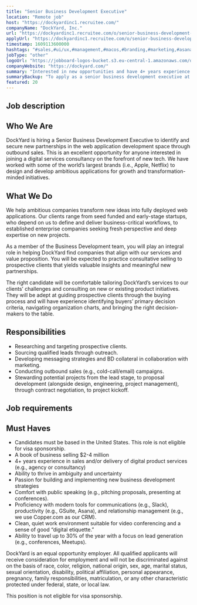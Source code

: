 ```yaml
---
title: "Senior Business Development Executive"
location: "Remote job"
host: "https://dockyardinc1.recruitee.com/"
companyName: "DockYard, Inc."
url: "https://dockyardinc1.recruitee.com/o/senior-business-development-executive"
applyUrl: "https://dockyardinc1.recruitee.com/o/senior-business-development-executive/c/new"
timestamp: 1609113600000
hashtags: "#sales,#ui/ux,#management,#macos,#branding,#marketing,#asana,#crm,#office"
jobType: "other"
logoUrl: "https://jobboard-logos-bucket.s3.eu-central-1.amazonaws.com/dockyard-inc-"
companyWebsite: "https://dockyard.com/"
summary: "Interested in new opportunities and have 4+ years experience in sales and/or delivery of digital product services? DockYard, Inc. has a job opening for a senior business development executive."
summaryBackup: "To apply as a senior business development executive at DockYard, Inc., you preferably need to have some knowledge of: #sales, #ui/ux, #management."
featured: 20
---
```


## Job description

## Who We Are

DockYard is hiring a Senior Business Development Executive to identify and secure new partnerships in the web application development space through outbound sales. This is an excellent opportunity for anyone interested in joining a digital services consultancy on the forefront of new tech. We have worked with some of the world’s largest brands (i.e., Apple, Netflix) to design and develop ambitious applications for growth and transformation-minded initiatives.

## What We Do

We help ambitious companies transform new ideas into fully deployed web applications. Our clients range from seed funded and early-stage startups, who depend on us to define and deliver business-critical workflows, to established enterprise companies seeking fresh perspective and deep expertise on new projects.

As a member of the Business Development team, you will play an integral role in helping DockYard find companies that align with our services and value proposition. You will be expected to practice consultative selling to prospective clients that yields valuable insights and meaningful new partnerships.

The right candidate will be comfortable tailoring DockYard’s services to our clients’ challenges and consulting on new or existing product initiatives. They will be adept at guiding prospective clients through the buying process and will have experience identifying buyers’ primary decision criteria, navigating organization charts, and bringing the right decision-makers to the table.

## Responsibilities

*   Researching and targeting prospective clients.
*   Sourcing qualified leads through outreach.
*   Developing messaging strategies and BD collateral in collaboration with marketing.
*   Conducting outbound sales (e.g., cold-call/email) campaigns.
*   Stewarding potential projects from the lead stage, to proposal development (alongside design, engineering, project management), through contract negotiation, to project kickoff.

## Job requirements

## Must Haves

*   Candidates must be based in the United States. This role is not eligible for visa sponsorship.
*   A book of business selling $2-4 million
*   4+ years experience in sales and/or delivery of digital product services (e.g., agency or consultancy)
*   Ability to thrive in ambiguity and uncertainty
*   Passion for building and implementing new business development strategies
*   Comfort with public speaking (e.g., pitching proposals, presenting at conferences).
*   Proficiency with modern tools for communications (e.g., Slack), productivity (e.g., GSuite, Asana), and relationship management (e.g., we use Copper.com as our CRM).
*   Clean, quiet work environment suitable for video conferencing and a sense of good “digital etiquette.”
*   Ability to travel up to 30% of the year with a focus on lead generation (e.g., conferences, Meetups).

DockYard is an equal opportunity employer. All qualified applicants will receive consideration for employment and will not be discriminated against on the basis of race, color, religion, national origin, sex, age, marital status, sexual orientation, disability, political affiliation, personal appearance, pregnancy, family responsibilities, matriculation, or any other characteristic protected under federal, state, or local law.

This position is not eligible for visa sponsorship.
